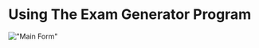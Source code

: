 # Using The Exam Generator Program

!["Main Form"]([1])
















[1]: docgraphics/ExamGeneratorMainForm.jpg